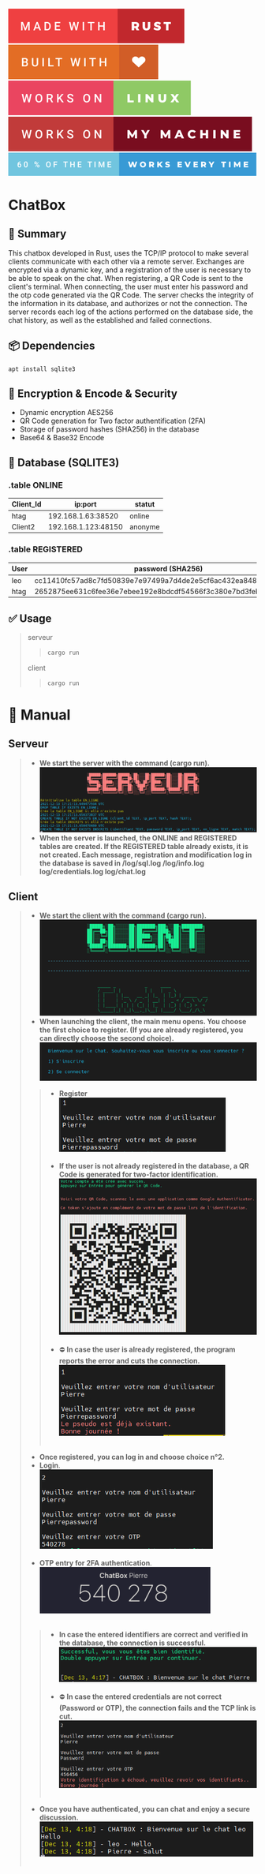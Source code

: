![made-with-rust](img/made-with-rust.svg?style=centerme)
![built-with-love](img/built-with-love.svg?style=centerme)
![works-on-linux](img/works-on-linux.svg?style=centerme)
![works-on-my-machine](img/works-on-my-machine.svg?style=centerme)
![60-of-the-time-works-every-time](img/60-of-the-time-works-every-time.svg?style=centerme)

# ChatBox

## 🚩 Summary
This chatbox developed in Rust, uses the TCP/IP protocol to make several clients communicate with each other via a remote server. Exchanges are encrypted via a dynamic key, and a registration of the user is necessary to be able to speak on the chat. When registering, a QR Code is sent to the client's terminal. When connecting, the user must enter his password and the otp code generated via the QR Code. The server checks the integrity of the information in its database, and authorizes or not the connection. The server records each log of the actions performed on the database side, the chat history, as well as the established and failed connections.


## 📦 Dependencies
```bash
apt install sqlite3
```

## 🔐 Encryption & Encode & Security
- Dynamic encryption AES256
- QR Code generation for Two factor authentification (2FA)
- Storage of password hashes (SHA256) in the database
- Base64 & Base32 Encode

## 🎨 Database (SQLITE3)
### .table ONLINE
| Client_Id |        ip:port        | statut  |
|-----------|-----------------------|---------|
|  htag     |  192.168.1.63:38520   | online  |
|  Client2  |  192.168.1.123:48150  | anonyme |

### .table REGISTERED
| User |                           password (SHA256)                              |      ip:port (last)     |    statut   |  online  |
|------|--------------------------------------------------------------------------|-------------------------|-------------|----------|
| leo  |     cc11410fc57ad8c7fd50839e7e97499a7d4de2e5cf6ac432ea848bbf6bcd1a67     |   192.168.1.63:38600    |     ko      |    ko    |
| htag |     2652875ee631c6fee36e7ebee192e8bdcdf54566f3c380e7bd3feb2adbc879e4     |   192.168.1.63:38520    |     ok      |    ok    |

## ✅ Usage
> serveur
>>```bash
>>cargo run
>>```
> client
>>```bash
>>cargo run
>>```


# 📕 Manual

## Serveur
> - **We start the server with the command (cargo run).**<br>
![Menu](img/serveur.png?style=centerme)
> - **When the server is launched, the ONLINE and REGISTERED tables are created. If the REGISTERED table already exists, it is not created. Each message, registration and modification log in the database is saved in /log/sql.log /log/info.log log/credentials.log log/chat.log**<br>

## Client
> - **We start the client with the command (cargo run).**<br>
![Menu](img/client.png?style=centerme)
> - **When launching the client, the main menu opens. You choose the first choice to register. (If you are already registered, you can directly choose the second choice).**<br>
![Menu](img/menu.png?style=centerme)
>> - **Register**<br>
![Inscription](img/inscription.png?style=centerme)<br></br>
>> - **If the user is not already registered in the database, a QR Code is generated for two-factor identification.**<br>
![Inscription-QRCode](img/inscription_qrcode.png?style=centerme)<br></br>
>> - ⛔ **In case the user is already registered, the program reports the error and cuts the connection.**<br>
![Inscription-Erreur](img/inscription_erreur.png?style=centerme)<br></br>
> - **Once registered, you can log in and choose choice n°2.**
> - **Login**.<br>
![Menu](img/connexion.png?style=centerme)<br></br>
> - **OTP entry for 2FA authentication**.<br>
![Menu](img/otp.png?style=centerme)<br></br>
>> - **In case the entered identifiers are correct and verified in the database, the connection is successful.**<br>
![Menu](img/connexion_successful.png?style=centerme)<br></br>
>> - ⛔ **In case the entered credentials are not correct (Password or OTP), the connection fails and the TCP link is cut.**<br>
![Menu](img/connexion_error.png?style=centerme)<br></br>
> - **Once you have authenticated, you can chat and enjoy a secure discussion.**<br>
![Menu](img/chat.png?style=centerme)<br></br>